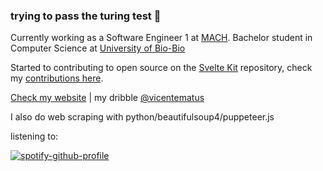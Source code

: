 ### trying to pass the turing test 🤖

Currently working as a Software Engineer 1 at [MACH](https://www.somosmach.com/). Bachelor student in Computer Science at [University of Bio-Bio](https://www.ubiobio.cl/w/)

Started to contributing to open source on the [Svelte Kit](https://github.com/sveltejs/kit) repository, check my [contributions here](https://gist.github.com/vicentematus/d89f23d0611581acb6d417bc88de6e0b).

[Check my website](https://www.vicentematus.cl/) | my dribble [@vicentematus](https://dribbble.com/vicentematus)

I also do web scraping with python/beautifulsoup4/puppeteer.js 

listening to:

[![spotify-github-profile](https://spotify-github-profile.vercel.app/api/view?uid=matusvicente&cover_image=true&theme=novatorem&show_offline=false&background_color=050505&interchange=false&bar_color=53b14f&bar_color_cover=false)](https://open.spotify.com/user/matusvicente?si=63f6e1eeaab84321)
